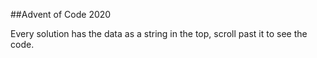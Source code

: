 ##Advent of Code 2020



Every solution has the data as a string in the top, scroll past it to see the code.